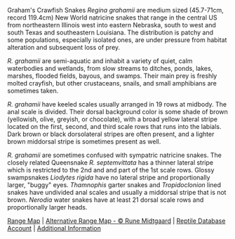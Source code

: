 Graham's Crawfish Snakes *Regina grahamii* are medium sized (45.7-71cm, record 119.4cm) New World natricine snakes that range in the central US from northeastern Illinois west into eastern Nebraska, south to west and south Texas and southeastern Louisiana.  The distribution is patchy and some populations, especially isolated ones, are under pressure from habitat alteration and subsequent loss of prey.

*R. grahamii* are semi-aquatic and inhabit a variety of quiet, calm waterbodies and wetlands, from slow streams to ditches, ponds, lakes, marshes, flooded fields, bayous, and swamps.  Their main prey is freshly molted crayfish, but other crustaceans, snails, and small amphibians are sometimes taken.

*R. grahamii* have keeled scales usually arranged in 19 rows at midbody.  The anal scale is divided.  Their dorsal background color is some shade of brown (yellowish, olive, greyish, or chocolate), with a broad yellow lateral stripe located on the first, second, and third scale rows that runs into the labials.  Dark brown or black dorsolateral stripes are often present, and a lighter brown middorsal stripe is sometimes present as well.

*R. grahamii* are sometimes confused with sympatric natricine snakes.  The closely related Queensnake *R. septemvittata* has a thinner lateral stripe which is restricted to the 2nd and and part of the 1st scale rows. Glossy swampsnakes *Liodytes rigida* have no lateral stripe and proportionally larger, "buggy" eyes. *Thamnophis* garter snakes and *Tropidoclonion* lined snakes have undivided anal scales and usually a middorsal stripe that is not brown. *Nerodia* water snakes have at least 21 dorsal scale rows and proportionally larger heads.

[Range Map](https://www.iucnredlist.org/species/63885/12717368)  |  [Alternative Range Map - © Rune Midtgaard](https://www.repfocus.dk/maps1/TAX/Serpentes/Colubridae/Regina_grahamii_map.html)  |  [Reptile Database Account](https://reptile-database.reptarium.cz/species?genus=Regina&species=grahamii)  |  [Additional Information](https://explorer.natureserve.org/Taxon/ELEMENT_GLOBAL.2.100772/Regina_grahamii)


